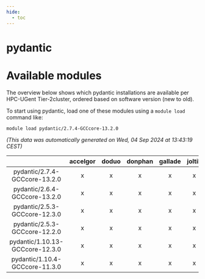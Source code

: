 ```yaml
---
hide:
  - toc
---
```


pydantic
========

# Available modules


The overview below shows which pydantic installations are available per HPC-UGent Tier-2cluster, ordered based on software version (new to old).

To start using pydantic, load one of these modules using a `module load` command like:

```shell
module load pydantic/2.7.4-GCCcore-13.2.0
```

*(This data was automatically generated on Wed, 04 Sep 2024 at 13:43:19 CEST)*  

| |accelgor|doduo|donphan|gallade|joltik|shinx|skitty|
| :---: | :---: | :---: | :---: | :---: | :---: | :---: | :---: |
|pydantic/2.7.4-GCCcore-13.2.0|x|x|x|x|x|x|x|
|pydantic/2.6.4-GCCcore-13.2.0|x|x|x|x|x|-|x|
|pydantic/2.5.3-GCCcore-12.3.0|x|x|x|x|x|x|x|
|pydantic/2.5.3-GCCcore-12.2.0|x|x|x|x|x|-|x|
|pydantic/1.10.13-GCCcore-12.3.0|x|x|x|x|x|x|x|
|pydantic/1.10.4-GCCcore-11.3.0|x|x|x|x|x|-|x|

